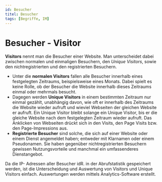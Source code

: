 ```yaml
---
id: Besucher
titel: Besucher
tags: [Begriffe, IM]
---
```


# Besucher - Visitor

**Visitors** nennt man die Besucher einer Website. Man unterscheidet dabei zwischen normalen und einmaligen Besuchern, den *Unique Visitors*, sowie den nichtregistrierten und den registrierten Besuchern.

- Unter die **normalen Visitors** fallen alle Besucher innerhalb eines festgelegten Zeitraums, beispielsweise eines Monats. Dabei spielt es keine Rolle, ob der Besucher die Website innerhalb dieses Zeitraums einmal oder mehrmals besucht. 
- Dagegen werden **Unique Visitors** in einem bestimmten Zeitraum nur einmal gezählt, unabhängig davon, wie oft er innerhalb des Zeitraums die Website wieder aufruft und wieviel Webseiten der gleichen Website er aufruft. Ein Unique Visitor bleibt solange ein Unique Visitor, bis er die gleiche Website nach dem festgelegten Zeitraum wieder aufruft. Das Anklicken von Webseiten drückt sich in den Visits, den Page Visits bzw. den Page-Impressions aus.
- **Registrierte Besucher** sind solche, die sich auf einer Website oder einem Dienst angemeldet haben; entweder mit Klarnamen oder einem Pseudonamen. Sie haben gegenüber nichtregistrierten Besuchern gewissen Nutzungsvorteile und manchmal ein umfassenderes Dienstangebot.

Da die IP- Adressen aller Besucher idR. in der Abrufstatistik gespeichert werden, ist die Unterscheidung und Auswertung von Visitors und Unique Visitors  einfach. Auswertungen werden mittels Analytics-Software erstellt. 
